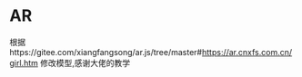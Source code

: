 # AR
根据https://gitee.com/xiangfangsong/ar.js/tree/master#https://ar.cnxfs.com.cn/girl.htm 修改模型,感谢大佬的教学
